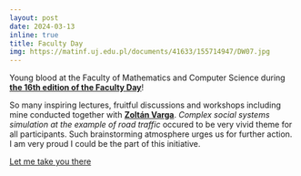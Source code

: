 ```yaml
---
layout: post
date: 2024-03-13
inline: true
title: Faculty Day
img: https://matinf.uj.edu.pl/documents/41633/155714947/DW07.jpg
---
```


Young blood at the Faculty of Mathematics and Computer Science during [**the 16th edition of the Faculty Day**](https://matinf.uj.edu.pl/en_GB/aktualnosci/-/journal_content/56_INSTANCE_SaA7HRzna0dW/41633/155715167)! 


So many inspiring lectures, fruitful discussions and workshops including mine conducted together with [**Zoltán Varga**]( https://www.linkedin.com/in/zolt%C3%A1n-gy%C3%B6rgy-varga-832aa01b0/?locale=pl_PL). _Complex social systems simulation at the example of road traffic_ occured to be very vivid theme for all participants. Such brainstorming atmosphere urges us for further action. I am very proud I could be the part of this initiative.



[Let me take you there](https://matinf.uj.edu.pl/documents/41633/155714947/DW07.jpg)
